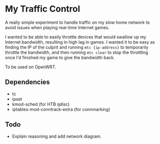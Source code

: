 My Traffic Control
==================

A really simple experiment to handle traffic on my slow home network to avoid issues when playing real-time Internet games.

I wanted to be able to easily throttle devices that would swallow up my Internet bandwidth, resulting in high lag in games. I wanted it to be easy as finding the IP of the culprit and running `mtc {ip-address}` to temporarily throttle the bandwidth, and then running `mtc clear` to stop the throttling once I'd finished my game to give the bandwidth back.

To be used on OpenWRT.

Dependencies
------------

- tc
- ipset
- kmod-sched (for HTB qdisc)
- iptables-mod-conntrack-extra (for connmarking)

Todo
----

- Explain reasoning and add network diagram.
